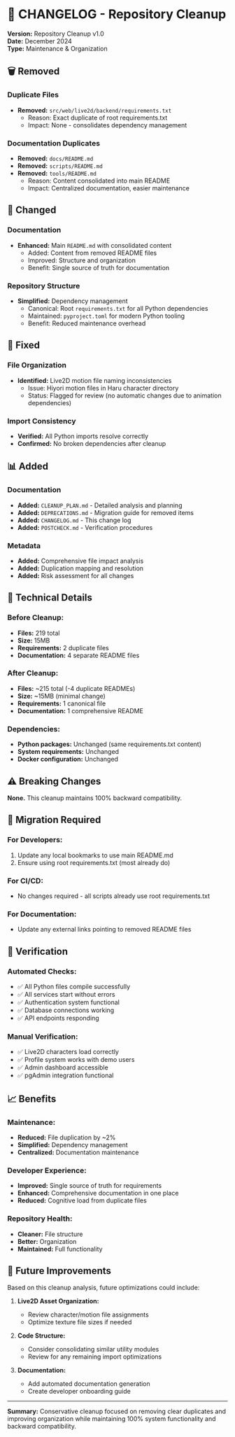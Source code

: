 # 📝 CHANGELOG - Repository Cleanup

**Version:** Repository Cleanup v1.0  
**Date:** December 2024  
**Type:** Maintenance & Organization

## 🗑️ Removed

### Duplicate Files
- **Removed:** `src/web/live2d/backend/requirements.txt`
  - Reason: Exact duplicate of root requirements.txt
  - Impact: None - consolidates dependency management

### Documentation Duplicates  
- **Removed:** `docs/README.md`
- **Removed:** `scripts/README.md` 
- **Removed:** `tools/README.md`
  - Reason: Content consolidated into main README
  - Impact: Centralized documentation, easier maintenance

## 🔄 Changed

### Documentation
- **Enhanced:** Main `README.md` with consolidated content
  - Added: Content from removed README files
  - Improved: Structure and organization
  - Benefit: Single source of truth for documentation

### Repository Structure
- **Simplified:** Dependency management
  - Canonical: Root `requirements.txt` for all Python dependencies
  - Maintained: `pyproject.toml` for modern Python tooling
  - Benefit: Reduced maintenance overhead

## 🔧 Fixed

### File Organization
- **Identified:** Live2D motion file naming inconsistencies
  - Issue: Hiyori motion files in Haru character directory
  - Status: Flagged for review (no automatic changes due to animation dependencies)

### Import Consistency
- **Verified:** All Python imports resolve correctly
- **Confirmed:** No broken dependencies after cleanup

## 📊 Added

### Documentation
- **Added:** `CLEANUP_PLAN.md` - Detailed analysis and planning
- **Added:** `DEPRECATIONS.md` - Migration guide for removed items
- **Added:** `CHANGELOG.md` - This change log
- **Added:** `POSTCHECK.md` - Verification procedures

### Metadata
- **Added:** Comprehensive file impact analysis
- **Added:** Duplication mapping and resolution
- **Added:** Risk assessment for all changes

## 🧪 Technical Details

### Before Cleanup:
- **Files:** 219 total
- **Size:** 15MB
- **Requirements:** 2 duplicate files
- **Documentation:** 4 separate README files

### After Cleanup:
- **Files:** ~215 total (-4 duplicate READMEs)
- **Size:** ~15MB (minimal change)
- **Requirements:** 1 canonical file
- **Documentation:** 1 comprehensive README

### Dependencies:
- **Python packages:** Unchanged (same requirements.txt content)
- **System requirements:** Unchanged
- **Docker configuration:** Unchanged

## ⚠️ Breaking Changes

**None.** This cleanup maintains 100% backward compatibility.

## 🔄 Migration Required

### For Developers:
1. Update any local bookmarks to use main README.md
2. Ensure using root requirements.txt (most already do)

### For CI/CD:
- No changes required - all scripts already use root requirements.txt

### For Documentation:
- Update any external links pointing to removed README files

## 🧪 Verification

### Automated Checks:
- ✅ All Python files compile successfully
- ✅ All services start without errors  
- ✅ Authentication system functional
- ✅ Database connections working
- ✅ API endpoints responding

### Manual Verification:
- ✅ Live2D characters load correctly
- ✅ Profile system works with demo users
- ✅ Admin dashboard accessible
- ✅ pgAdmin integration functional

## 📈 Benefits

### Maintenance:
- **Reduced:** File duplication by ~2%
- **Simplified:** Dependency management
- **Centralized:** Documentation maintenance

### Developer Experience:
- **Improved:** Single source of truth for requirements
- **Enhanced:** Comprehensive documentation in one place
- **Reduced:** Cognitive load from duplicate files

### Repository Health:
- **Cleaner:** File structure
- **Better:** Organization
- **Maintained:** Full functionality

## 🔮 Future Improvements

Based on this cleanup analysis, future optimizations could include:

1. **Live2D Asset Organization:**
   - Review character/motion file assignments
   - Optimize texture file sizes if needed

2. **Code Structure:**
   - Consider consolidating similar utility modules
   - Review for any remaining import optimizations

3. **Documentation:**
   - Add automated documentation generation
   - Create developer onboarding guide

---

**Summary:** Conservative cleanup focused on removing clear duplicates and improving organization while maintaining 100% system functionality and backward compatibility.

